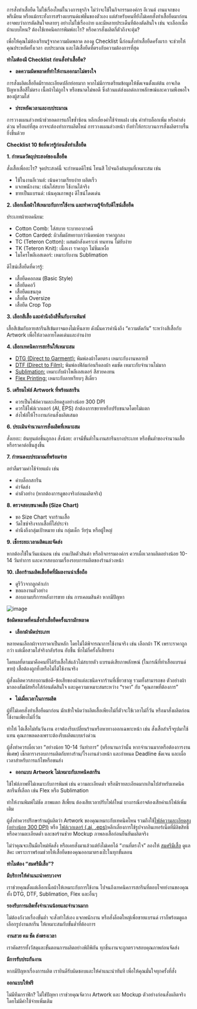 การสั่งทำเสื้อยืด ไม่ใช่เรื่องใหม่ในวงการธุรกิจ ไม่ว่าจะใช้ในกิจกรรมองค์กร อีเวนต์ งานแจกของพรีเมียม หรือแม้กระทั่งการสร้างแบรนด์แฟชั่นของตัวเอง แต่สำหรับคนที่ยังไม่เคยสั่งทำเสื้อยืดมาก่อน อาจพบว่าการตัดสินใจหลายๆ อย่างไม่ใช่เรื่องง่าย และมีหลายประเด็นที่ต้องตัดสินใจ เช่น จะเลือกเนื้อผ้าแบบไหน? ต้องใช้เทคนิคการพิมพ์อะไร? หรือควรสั่งผลิตกี่ตัวถึงจะคุ้ม?

เพื่อให้คุณไม่ต้องเรียนรู้จากความผิดพลาด ลองดู Checklist นี้ก่อนสั่งทำเสื้อยืดครั้งแรก จะช่วยให้คุณประหยัดทั้งเวลา งบประมาณ และได้เสื้อยืดที่ตรงกับความต้องการที่สุด

**ทำไมต้องมี Checklist ก่อนสั่งทำเสื้อยืด?**

- **ลดความผิดพลาดที่ทำให้งานออกมาไม่ตรงใจ**

การสั่งผลิตเสื้อยืดมีรายละเอียดปลีกย่อยมาก หากไม่มีการเตรียมข้อมูลให้ชัดเจนตั้งแต่ต้น อาจเกิดปัญหาเสื้อสีไม่ตรง เนื้อผ้าไม่ถูกใจ หรือขนาดไม่พอดี ซึ่งล้วนแต่ส่งผลต่อภาพลักษณ์และความพึงพอใจของผู้สวมใส่ 

- **ประหยัดเวลาและงบประมาณ**

การวางแผนล่วงหน้าช่วยลดการแก้ไขซ้ำซ้อน หลีกเลี่ยงค่าใช้จ่ายแฝง เช่น ค่าทำบล็อกเพิ่ม หรือค่าส่งด่วน หรือแย่ที่สุด อาจจะต้องทำการผลิตใหม่ การวางแผนล่วงหน้า ยังทำให้กระบวนการสั่งผลิตราบรื่นยิ่งขึ้นด้วย

**Checklist 10 ข้อที่ควรรู้ก่อนสั่งทำเสื้อยืด**

**1. กำหนดวัตถุประสงค์ของเสื้อยืด**

สั่งเสื้อเพื่ออะไร? จุดประสงค์นี้ จะกำหนดดีไซน์ โทนสี ไปจนถึงต้นทุนที่เหมาะสม เช่น

- ใช้ในงานอีเวนต์: เน้นความเรียบง่าย ผลิตเร็ว
- แจกพนักงาน: เน้นใส่สบาย ใช้งานได้จริง
- ขายเป็นแบรนด์: เน้นคุณภาพสูง ดีไซน์โดดเด่น

**2. เลือกเนื้อผ้าให้เหมาะกับการใช้งาน และทำความรู้จักกับดีไซน์เสื้อยืด**

ประเภทผ้ายอดนิยม:

- Cotton Comb: ใส่สบาย ระบายอากาศดี
- Cotton Carded: ผิวสัมผัสหยาบกว่านิดหน่อย ราคาถูกลง
- TC (Teteron Cotton): ผสมผ้าสังเคราะห์ ทนทาน ไม่ยับง่าย
- TK (Teteron Knit): เนื้อเงา ราคาถูก ไม่ซึมเหงื่อ
- ไมโครโพลีเอสเตอร์: เหมาะกับงาน Sublimation

ดีไซน์เสื้อยืดที่ควรรู้:

- เสื้อยืดคอกลม (Basic Style)
- เสื้อยืดคอวี
- เสื้อยืดแขนกุด
- เสื้อยืด Oversize
- เสื้อยืด Crop Top

**3. เลือกสีเสื้อ และคำนึงถึงสีพื้นกับงานพิมพ์**

เสื้อสีเข้มกับลายสกรีนสีเข้มอาจมองไม่เห็นลาย ดังนั้นควรคำนึงถึง “ความตัดกัน” ระหว่างสีเสื้อกับ Artwork เพื่อให้ลวดลายโดดเด่นและอ่านง่าย

**4. เลือกเทคนิคการสกรีนให้เหมาะสม**

- [DTG (Direct to Garment):](/blog/what-is-dtg-screen) พิมพ์ลงผ้าโดยตรง เหมาะกับงานหลายสี
- [DTF (Direct to Film):](/blog/what-is-dtg-vs-dtf) พิมพ์ลงฟิล์มก่อนรีดลงผ้า คมชัด เหมาะกับจำนวนไม่มาก
- [Sublimation:](/blog/t-shirt-screen-printing-sublimation) เหมาะกับผ้าโพลีเอสเตอร์ สีสวยคงทน
- [Flex Printing:](/blog/what-is-flex-screen) เหมาะกับลายเรียบๆ สีเดี่ยว

**5. เตรียมไฟล์ Artwork ที่พร้อมสกรีน**

- ควรเป็นไฟล์ความละเอียดสูงอย่างน้อย 300 DPI
- ควรใช้ไฟล์เวกเตอร์ (AI, EPS) ถ้าต้องการขยายหรือปรับขนาดโดยไม่แตก
- ส่งไฟล์ให้โรงงานก่อนสั่งผลิตเสมอ

**6. ประเมินจำนวนการสั่งผลิตที่เหมาะสม**

สั่งเยอะ: ต้นทุนต่อชิ้นถูกลง
สั่งน้อย: อาจมีขั้นต่ำในงานสกรีนบางประเภท หรือขั้นต่ำของจำนวนเสื้อ หรือราคาต่อชิ้นสูงขึ้น

**7. กำหนดงบประมาณที่พร้อมจ่าย**

อย่าลืมรวมค่าใช้จ่ายแฝง เช่น

- ค่าบล็อกสกรีน
- ค่าจัดส่ง
- ค่าตัวอย่าง (หากต้องการดูของจริงก่อนผลิตจริง)

**8. ตรวจสอบขนาดเสื้อ (Size Chart)**

- ขอ Size Chart จากร้านเสื้อ
- วัดไซซ์จริงจากเสื้อที่ใส่ประจำ
- คำนึงถึงกลุ่มเป้าหมาย เช่น กลุ่มเด็ก วัยรุ่น หรือผู้ใหญ่

**9. เช็กระยะเวลาผลิตและจัดส่ง**

หากต้องใช้ในวันแน่นอน เช่น งานเปิดตัวสินค้า หรือกิจกรรมองค์กร ควรเผื่อเวลาผลิตอย่างน้อย 10-14 วันทำการ และควรสอบถามเรื่องรอบการผลิตของร้านล่วงหน้า

**10. เลือกร้านผลิตเสื้อยืดที่มีผลงานน่าเชื่อถือ**

- ดูรีวิวจากลูกค้าเก่า
- ขอผลงานตัวอย่าง
- สอบถามบริการหลังการขาย เช่น การเคลมสินค้า หากมีปัญหา

![image](/blog/checklist-before-ordering-your-first-t-shirt-1.jpg)

**ข้อผิดพลาดที่คนสั่งทำเสื้อยืดครั้งแรกมักพลาด**

- **เลือกผ้าผิดประเภท**

หลายคนเลือกผ้าจากราคาเป็นหลัก โดยไม่ได้พิจารณาการใช้งานจริง เช่น เลือกผ้า TK เพราะราคาถูกกว่า แต่เมื่อสวมใส่จริงกลับร้อน อับชื้น ซักไม่กี่ครั้งก็เสียทรง

โดยผลที่ตามมาคือคนที่ได้รับเสื้อใส่แล้วไม่สบายตัว แบรนด์เสียภาพลักษณ์ (ในกรณีที่ทำเสื้อแบรนด์ขาย) เสื้อต้องถูกทิ้งหรือไม่ได้ใช้งานจริง

ผู้สั่งผลิตควรสอบถามข้อดี-ข้อเสียของผ้าแต่ละชนิดจากร้านที่เชี่ยวชาญ รวมทั้งสามารถขอ ตัวอย่างผ้า มาลองสัมผัสหรือใส่ก่อนตัดสินใจ และดูความเหมาะสมระหว่าง “ราคา” กับ “คุณภาพที่ต้องการ”

- **ไม่เผื่อเวลาในการผลิต**

ผู้ที่ไม่เคยสั่งทำเสื้อยืดมาก่อน มักเข้าใจผิดว่าผลิตเสื้อเพียงไม่กี่ตัวจะใช้เวลาไม่กี่วัน หรือมาสั่งผลิตก่อนใช้งานเพียงไม่กี่วัน

ทำให้ ได้เสื้อไม่ทันวันงาน อาจต้องรีบเปลี่ยนร้านหรือหาทางออกเฉพาะหน้า เช่น สั่งเสื้อสำเร็จรูปมาใช้แทน คุณภาพลดลงเพราะต้องรีบผลิตแบบเร่งด่วน

ผู้สั่งทำควรเผื่อเวลา “อย่างน้อย 10-14 วันทำการ” (หรือนานกว่านั้น หากจำนวนมากหรือต้องการงานพิเศษ) เช็กตารางรอบการผลิตกับทางร้าน/โรงงานล่วงหน้า และกำหนด Deadline ชัดเจน และเผื่อเวลาสำหรับการแก้ไขหรือขนส่ง

- **ออกแบบ Artwork ไม่เหมาะกับเทคนิคสกรีน**

ใช้ไฟล์ภาพที่ไม่เหมาะกับการพิมพ์ เช่น ความละเอียดต่ำ หรือมีรายละเอียดมากเกินไปสำหรับเทคนิคสกรีนที่เลือก เช่น Flex หรือ Sublimation

ทำให้งานพิมพ์ไม่ชัด ภาพแตก สีเพี้ยน ต้องเสียเวลาปรับไฟล์ใหม่ บางกรณีอาจต้องเสียค่าแก้ไฟล์เพิ่มเติม

ผู้สั่งทำควรปรึกษาร้านผู้ผลิตว่า Artwork ของคุณเหมาะกับเทคนิคไหน รวมถึงใช้[ไฟล์ความละเอียดสูง (อย่างน้อย 300 DPI)](https://www.hellosticker.com/th_th/บล๊อก/เหตุใด%20300%20dpi%20จึงสำคัญ/) หรือ [ไฟล์เวกเตอร์ (.ai, .eps)](https://www.adobe.com/th_th/creativecloud/design/discover/vector-file.html)หลีกเลี่ยงการใช้รูปจากอินเทอร์เน็ตที่มีลิขสิทธิ์หรือความละเอียดต่ำ และขอร้านช่วย Mockup ภาพลงเสื้อก่อนยืนยันผลิตจริง

ไม่ว่าคุณจะเป็นมือใหม่หัดสั่ง หรือเคยสั่งมาแล้วแต่ยังไม่เคยได้ “งานที่ตรงใจ” ลองให้ [สมศรีมีเสื้อ](/) ดูแลสิคะ เพราะเราพร้อมช่วยให้เสื้อยืดของคุณออกมาตรงเป๊ะในทุกขั้นตอน

**ทำไมต้อง “สมศรีมีเสื้อ”?**

**มีบริการให้คำแนะนำครบวงจร**

เราช่วยคุณตั้งแต่เลือกเนื้อผ้าให้เหมาะกับการใช้งาน ไปจนถึงเทคนิคการสกรีนที่ตอบโจทย์งานของคุณ ทั้ง DTG, DTF, Sublimation, Flex และอื่นๆ

**รองรับการผลิตทั้งจำนวนน้อยและจำนวนมาก**

ไม่ต้องกังวลเรื่องขั้นต่ำ จะสั่งทำใส่เอง แจกพนักงาน หรือสั่งล็อตใหญ่เพื่อขายแบรนด์ เราก็พร้อมดูแล เลือกรูปงานสกรีน ให้เหมาะสมกับขั้นต่ำที่ต้องการ

**งานสวย คม ชัด ส่งตรงเวลา**

เราคัดสรรทั้งวัสดุและขั้นตอนการผลิตอย่างพิถีพิถัน ทุกชิ้นงานจะถูกตรวจสอบคุณภาพก่อนจัดส่ง

**มีการรับประกันงาน**

หากมีปัญหาเรื่องการผลิต เรายินดีรับผิดชอบและให้คำแนะนำทันที เพื่อให้คุณมั่นใจทุกครั้งที่สั่ง

**ออกแบบให้ฟรี**

ไม่มีทีมกราฟิก? ไม่ใช่ปัญหา เราช่วยคุณจัดวาง Artwork และ Mockup ตัวอย่างก่อนสั่งผลิตจริง โดยไม่มีค่าใช้จ่ายเพิ่มเติม